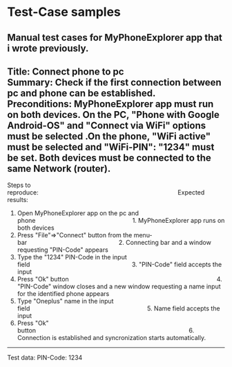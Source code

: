 Test-Case samples<br>
=====================================================================================================================================================
Manual test cases for MyPhoneExplorer app that i wrote previously.</br>
----------------------------------------------------------------------------------------------------------------------------------------------------------------

Title: Connect phone to pc</br>
Summary: Check if the first connection between pc and phone can be established.</br>
Preconditions: MyPhoneExplorer app must run on both devices. On the PC, "Phone with Google Android-OS" and "Connect via WiFi" options must be selected .On the phone, "WiFi active" must be selected and "WiFi-PIN": "1234" must be set. Both devices must be connected to the same Network (router).</br>
---------------------------------------------------------------------------------------------------------------------------------------------------------------

Steps to reproduce:                                                                                  Expected results:
1. Open MyPhoneExplorer app on the pc and phone                                                         1. MyPhoneExplorer app runs on both devices
2. Press "File"=>"Connect" button from the menu-bar                                                      2. Connecting bar and a window requesting "PIN-Code" appears
3. Type the "1234" PIN-Code in the input field                                                            3. "PIN-Code" field accepts the input
4. Press "Ok" button                                                                                       4. "PIN-Code" window closes and a new window requesting a name input for the identified phone appears
5. Type "Oneplus" name in the input field                                                                     5. Name field accepts the input
6. Press "Ok" button                                                                                          6. Connection is established and syncronization starts automatically.

----------------------------------------------------------------------------------------------------------------------------------------------------------------
Test data: PIN-Code: 1234
